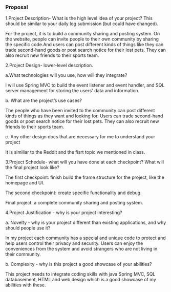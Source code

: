 
### Proposal
1.Project Description- What is the high level idea of your project? This should
be similar to your daily log submission (but could have changed).

For the project, it is to build a community sharing and posting system. On the website, people can invite people to their own community by sharing the specific code.And users can post different kinds of things
like they can trade second-hand goods or post search notice for their lost pets. They can also recruit new friends to their sports team.

2.Project Design- lower-level description.

a.What technologies will you use, how will they integrate?

I will use Spring MVC to build the event listener and event handler, and SQL server management for storing the users' data and information.

b. What are the project’s use cases?

The people who have been invited to the community can post different kinds of things as they want and looking for. Users can trade second-hand goods or post search notice for their lost pets. They can also recruit new friends to their sports team.

c. Any other design docs that are necessary for me to understand your project

It is similiar to the Reddit and the fisrt topic we mentioned in class.

3.Project Schedule- what will you have done at each checkpoint? What will the
final project look like?

The first checkpoint: finish build the frame structure for the project, like the homepage and UI.

The second checkpoint: create specific functionality and debug.

Final project: a complete community sharing and posting system.

4.Project Justification - why is your project interesting?

a. Novelty - why is your project different than existing applications, and why should people use
it?

In my project each community has a special and unique code to protect and help users control their privacy and security. Users can enjoy the conveniences from the system and avoid strangers who are not living in their community. 

b. Complexity - why is this project a good showcase of your abilities?

This project needs to integrate coding skills with java Spring MVC, SQL databasement, HTML and web design which is a good showcase of my abilities with these.
